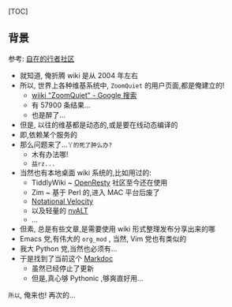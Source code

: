 [TOC]

## 背景
参考: [自在的行者社区](https://code.google.com/p/cpyug/wiki/CpyUg)

- 就知道, 俺折腾 wiki 是从 2004 年左右
- 所以, 世界上各种维基系统中, `ZoomQuiet` 的用户页面,都是俺建立的!
    + [wiiki "ZoomQuiet" - Google 搜索](https://www.google.com/webhp?sourceid=chrome-instant&ion=1&espv=2&ie=UTF-8#sourceid=chrome-psyapi2&ie=UTF-8&q=wiiki%20%22ZoomQuiet%22)
    + 有 57900 条结果...
    + 也是醉了...
- 但是, 以往的维基都是动态的,或是要在线动态编译的
- 即,依赖某个服务的
- 那么问题来了...`丫的死了肿么办?`
    + 木有办法哪!
    + `益rz...`
- 当然也有本地桌面 wiki 系统的,比如用过的:
    + TiddlyWiki ~ [OpenResty](http://openresty.org/) 社区至今还在使用
    + Zim ~ 基于 Perl 的,进入 MAC 平台后废了
    + [Notational Velocity](http://notational.net/)
    + 以及轻量的 [nvALT](http://brettterpstra.com/projects/nvalt/)
    + ... 
- 但素, 总是有些文章,是需要使用 wiki 形式整理发布分享出来的哪
- Emacs 党,有伟大的 `org_mod` , 当然, Vim 党也有类似的
- 我大 Python 党,当然也必须有...
- 于是找到了当前这个 [Markdoc](http://markdoc.org/)
    + 虽然已经停止了更新
    + 但是,真心够 Pythonic ,够爽直好用...

`所以`, 俺来也! 再次的...
